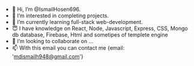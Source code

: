 - 👋 Hi, I’m @IsmailHosen696.
- 👀 I’m interested in completing projects.
- 🌱 I’m currently learning full-stack web-development.
- 😇 I have knowledge on React, Node, Javascript, Express, CSS, Mongo db database, Firebase, Html and sometipes of templete engine    
- 💞️ I’m looking to collaborate on ...
- 📫 With this email you can contact me {email: 'mdismailh948@gmail.com'}

<!---
IsmailHosen696/IsmailHosen696 is a ✨ special ✨ repository because its `README.md` (this file) appears on your GitHub profile.
You can cliook at your chck the Preview link to take a langes.
--->
